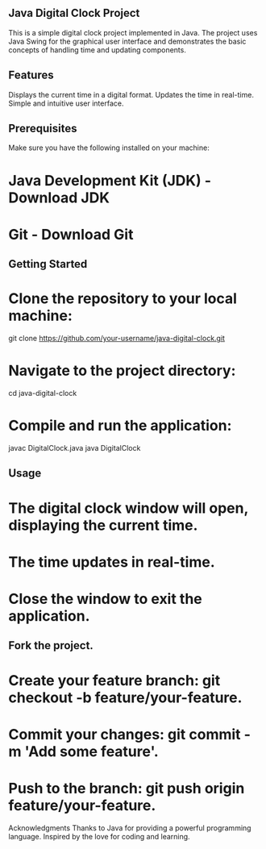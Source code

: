 ## Java Digital Clock Project
This is a simple digital clock project implemented in Java. The project uses Java Swing for the graphical user interface and demonstrates the basic concepts of handling time and updating components.

## Features
 Displays the current time in a digital format. 
 Updates the time in real-time.
 Simple and intuitive user interface.   

## Prerequisites
Make sure you have the following installed on your machine:

# Java Development Kit (JDK) - Download JDK
# Git - Download Git

## Getting Started

# Clone the repository to your local machine:
git clone https://github.com/your-username/java-digital-clock.git

# Navigate to the project directory:

cd java-digital-clock
# Compile and run the application:
javac DigitalClock.java
java DigitalClock

## Usage
# The digital clock window will open, displaying the current time.
# The time updates in real-time.
# Close the window to exit the application.


## Fork the project.
# Create your feature branch: git checkout -b feature/your-feature.
# Commit your changes: git commit -m 'Add some feature'.
# Push to the branch: git push origin feature/your-feature.

Acknowledgments
Thanks to Java for providing a powerful programming language.
Inspired by the love for coding and learning.
